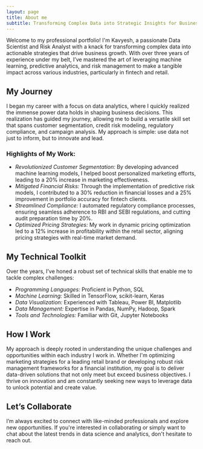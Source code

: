 ```yaml
---
layout: page
title: About me
subtitle: Transforming Complex Data into Strategic Insights for Business Growth
---
```



Welcome to my professional portfolio! I'm Kavyesh, a passionate Data Scientist and Risk Analyst with a knack for transforming complex data into actionable strategies that drive business growth. With over three years of experience under my belt, I’ve mastered the art of leveraging machine learning, predictive analytics, and risk management to make a tangible impact across various industries, particularly in fintech and retail.

## My Journey

I began my career with a focus on data analytics, where I quickly realized the immense power data holds in shaping business decisions. This realization has guided my journey, allowing me to build a versatile skill set that spans customer segmentation, credit risk modeling, regulatory compliance, and campaign analysis. My approach is simple: use data not just to inform, but to innovate and lead.

### Highlights of My Work:
- *Revolutionized Customer Segmentation:* By developing advanced machine learning models, I helped boost personalized marketing efforts, leading to a 20% increase in marketing effectiveness.
- *Mitigated Financial Risks:* Through the implementation of predictive risk models, I contributed to a 30% reduction in financial losses and a 25% improvement in portfolio accuracy for fintech clients.
- *Streamlined Compliance:* I automated regulatory compliance processes, ensuring seamless adherence to RBI and SEBI regulations, and cutting audit preparation time by 20%.
- *Optimized Pricing Strategies:* My work in dynamic pricing optimization led to a 12% increase in profitability within the retail sector, aligning pricing strategies with real-time market demand.

## My Technical Toolkit

Over the years, I’ve honed a robust set of technical skills that enable me to tackle complex challenges:
- *Programming Languages:* Proficient in Python, SQL
- *Machine Learning:* Skilled in TensorFlow, scikit-learn, Keras
- *Data Visualization:* Experienced with Tableau, Power BI, Matplotlib
- *Data Management:* Expertise in Pandas, NumPy, Hadoop, Spark
- *Tools and Technologies:* Familiar with Git, Jupyter Notebooks

## How I Work

My approach is deeply rooted in understanding the unique challenges and opportunities within each industry I work in. Whether I'm optimizing marketing strategies for a leading retail brand or developing robust risk management frameworks for a financial institution, my goal is to deliver data-driven solutions that not only meet but exceed business objectives. I thrive on innovation and am constantly seeking new ways to leverage data to unlock potential and create value.

## Let’s Collaborate

I’m always excited to connect with like-minded professionals and explore new opportunities. If you're interested in collaborating or simply want to chat about the latest trends in data science and analytics, don't hesitate to reach out.
